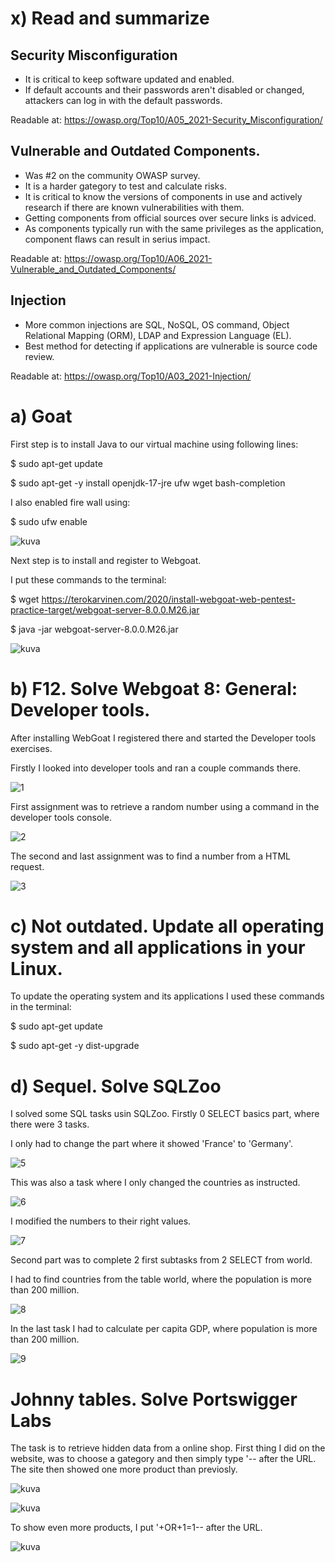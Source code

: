# x) Read and summarize

## Security Misconfiguration

* It is  critical to keep software updated and enabled.
* If default accounts and their passwords aren't disabled or changed, attackers can log in with the default passwords.


Readable at: https://owasp.org/Top10/A05_2021-Security_Misconfiguration/

## Vulnerable and Outdated Components.

* Was #2 on the community OWASP survey.
* It is a harder gategory to test and calculate risks.
* It is critical to know the versions of components in use and actively research if there are known vulnerabilities with them.
* Getting components from official sources over secure links is adviced.
* As components typically run with the same privileges as the application, component flaws can result in serius impact.

Readable at: https://owasp.org/Top10/A06_2021-Vulnerable_and_Outdated_Components/

## Injection

* More common injections are SQL, NoSQL, OS command, Object Relational Mapping (ORM), LDAP and Expression Language (EL).
* Best method for detecting if applications are vulnerable is source code review.

Readable at: https://owasp.org/Top10/A03_2021-Injection/

# a) Goat

First step is to install Java to our virtual machine using following lines:

$ sudo apt-get update

$ sudo apt-get -y install openjdk-17-jre ufw wget bash-completion

I also enabled fire wall using:

$ sudo ufw enable

![kuva](https://github.com/TuuHei/information-security/assets/122973223/9ebaff55-b612-440d-9017-1c15532c6adf)

Next step is to install and register to Webgoat.

I put these commands to the terminal:

$ wget https://terokarvinen.com/2020/install-webgoat-web-pentest-practice-target/webgoat-server-8.0.0.M26.jar

$ java -jar webgoat-server-8.0.0.M26.jar

![kuva](https://github.com/TuuHei/information-security/assets/122973223/17f82611-12d0-4b51-9975-33aee7e5a29f)

# b) F12. Solve Webgoat 8: General: Developer tools.

After installing WebGoat I registered there and started the Developer tools exercises.

Firstly I looked into developer tools and ran a couple commands there.

![1](https://github.com/TuuHei/information-security/assets/122973223/b996b79b-338b-429c-8782-691249277b57)

First assignment was to retrieve a random number using a command in the developer tools console.

![2](https://github.com/TuuHei/information-security/assets/122973223/07d95772-15df-4850-98e5-73cb23660e10)

The second and last assignment was to find a number from a HTML request.

![3](https://github.com/TuuHei/information-security/assets/122973223/50ae9752-4a97-4312-badf-52b81eee3ccb)

# c) Not outdated. Update all operating system and all applications in your Linux.

To update the operating system and its applications I used these commands in the terminal:

$ sudo apt-get update

$ sudo apt-get -y dist-upgrade

# d) Sequel. Solve SQLZoo

I solved some SQL tasks usin SQLZoo. Firstly 0 SELECT basics part, where there were 3 tasks.

I only had to change the part where it showed 'France' to 'Germany'.

![5](https://github.com/TuuHei/information-security/assets/122973223/49ab46d7-f943-4f11-9680-4fff32421e0c)

This was also a task where I only changed the countries as instructed.

![6](https://github.com/TuuHei/information-security/assets/122973223/2655893b-9028-4758-b37d-9c0b4f793e4e)

I modified the numbers to their right values.

![7](https://github.com/TuuHei/information-security/assets/122973223/ed8e7e9a-4542-4db6-a112-a9c97fb887e6)

Second part was to complete 2 first subtasks from 2 SELECT from world.

I had to find countries from the table world, where the population is more than 200 million.

![8](https://github.com/TuuHei/information-security/assets/122973223/cc9a8767-e0d7-4210-b1f2-1614185ff320)

In the last task I had to calculate per capita GDP, where population is more than 200 million.

![9](https://github.com/TuuHei/information-security/assets/122973223/cc384392-44bf-43f6-897d-f88fb8b567d7)

# Johnny tables. Solve Portswigger Labs

The task is to retrieve hidden data from a online shop. First thing I did on the website, was to choose a gategory
and then simply type '-- after the URL. The site then showed one more product than previosly.

![kuva](https://github.com/TuuHei/information-security/assets/122973223/92679e23-f468-43ac-8e75-df0aeea08e97)

![kuva](https://github.com/TuuHei/information-security/assets/122973223/c1b011ff-9422-4aa6-9cb5-6225876c2204)

To show even more products, I put '+OR+1=1-- after the URL. 

![kuva](https://github.com/TuuHei/information-security/assets/122973223/2fdc9d00-466b-483f-862e-d9585330d304)
